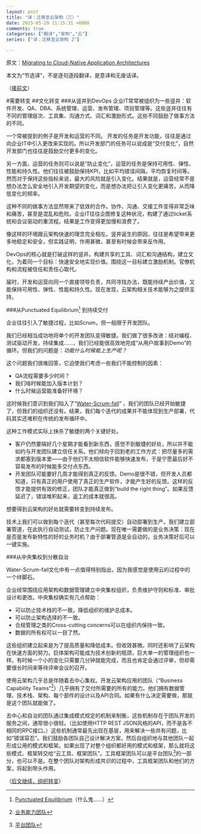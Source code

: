 ```yaml
---
layout: post
title: "译：迁移至云架构（三）"
date: 2015-05-29 11:15:31 +0800
comments: true
categories: ["翻译","架构","云"]
series: ["译：迁移至云架构 2"]

---
```


原文：[Migrating to Cloud-Native Application Architectures](http://pivotal.io/platform-as-a-service/migrating-to-cloud-native-application-architectures-ebook)

本文为“节选译”，不是逐句逐段翻译，是意译和无废话译。

（[接前文](/blog/2015/05/23/cloud2/)）

<!--more-->


#需要转变
##文化转变
###从竖井到DevOps
企业IT常常被组织为一些竖井：软件开发、QA、DBA、系统管理、运营、发布管理、项目管理等。这些竖井往往有不同的管理层次、工具集、沟通方式、词汇和激励形式。这些不同鼓励了做事方法的不同。

一个常被提到的例子是开发和运营的不同。
开发的任务是开发功能，往往是通过向企业IT中引入更改来实现的。所以开发部门的任务可以说成是“交付变化”，自然开发部门也往往是鼓励交付更多的变化。

另一方面，运营的任务则可以说是“防止变化”，运营的任务是保持可用性、弹性、性能和持久性。他们往往被鼓励保持KPI，比如平均错误间隔，平均恢复时间等。然而对于保持这些指标来说，最大的风险就是引入变化。结果就是，运营经常不是想办法怎么安全地引入开发期望的变化，而是想办法把让引入变化更痛苦，从而降低变化的频率。

这种不同的做事方法显然带来了低效的合作。协作、沟通、交接工件变得非常乏味和痛苦，甚至是混乱和危险。企业IT往往企图修复这种状况，构建了通过ticket系统和会议驱动的重流程。结果是工作变得更加慢和浪费了。

像这样的环境跟云架构快速的理念完全相左。竖井诞生的原因，往往是希望带来更多地稳定和安全，但实践证明，作用甚微，甚至有时候会带来反作用。

DevOps的核心就是打破这样的竖井。构建共享的工具、词汇和沟通结构，建立文化，为着同一个目标：快速安全地实现价值。围绕这一目标建立激励机制。官僚机构和流程被信任和责任心取代。

届时，开发和运营向同一个直接领导负责，共同寻找办法，既能持续产出价值，又能保持可用性、弹性、性能和持久性。现在发现，云架构相关技术能够为之提供支持。

###从Punctuated Equilibrium[^1] 到持续交付

企业往往引入了敏捷过程，比如Scrum，但一般限于开发团队。

我们已经相当成功地将单个的开发团队变得敏捷。我们做了很多改进：结对编程、测试驱动开发，持续集成……，我们已经能很高效地完成“从用户故事到Demo”的循环。但我们的问题是：*功能什么时候能上生产呢？*

这个问题我们很难回答，它迫使我们考虑一些我们不能控制的因素：

* QA流程需要多少时间？
* 我们啥时候能加入版本计划？
* 什么时候运营能准备好环境？

这时候我们意识到我们陷入了“[Water-Scrum-fall](http://sdtimes.com/analyst-watch-water-scrum-fall-is-the-reality-of-agile/)” ，我们的团队已经开始敏捷了，但我们的组织还没有。结果，我们每个迭代的成果并不能体现到生产部署，代码其实还堆积在传统的发布循环中。

这种工作模式实际上抹杀了敏捷的两个关键好处。

* 客户仍然要隔好几个星期才能看到新东西，感觉不到敏捷的好处，所以并不能如约与开发团队建立信任关系。他们倾向于回到老的工作方式：把尽量多的需求都塞到版本里——由于他们不太相信软件能够快速发布，于是宁愿最后好不容易发布的时候能多交付点东西。
* 开发团队可能要好几周才能得到真正的反馈。Demo是很不错，但开发人员都知道，只有真正的用户使用了真正的生产软件，才能产生好的反馈。这样的反馈才能提供有效的修正，团队才能真正做到“build the right thing”。如果反馈延迟了，错误堆积起来，返工的成本就很高。

想要得到云架构的好处就需要转变到持续发布。

技术上我们可以做到每个迭代（甚至每次代码提交）自动部署到生产。我们建立部署管道，在此执行自动测试，防止生产问题。现在唯一需要做的是业务决策：现在是否是发布新特性的好的业务时机？由于部署管道是全自动的，业务决策好后可以一键实施。

###从中央集权到分散自治

Water-Scrum-fall文化中有一点值得特别指出，因为我感觉是使用云的过程中的一个绊脚石。

企业经常围绕应用架构和数据管理建立中央集权组织，负责维护守则和标准、审批设计和更改。中央集权确实有几点帮助：

* 可以防止技术栈的不一致。降低组织的维护总成本。
* 可以防止架构选择的不一致。
* 合规管理之类的Cross-cutting concerns可以在组织内保持一致。
* 数据的所有权可以一目了然。

这些组织建立起来是为了提高质量和降低成本。但收效甚微。同时还影响了云架构在快速方面的努力。巨体架构可能成为技术创新的瓶颈，巨大单一的管理组织也一样。有时候一个小的变化只需要几分钟就能完成，而且也肯定会通过评审，但却需要很长时间来等待评审会议的召开。

使用云架构几乎总是伴随着去中心集权。开发云架构应用的团队（“Business Capability Teams”[^2]）几乎拥有了交付所需要的所有的能力。他们拥有数据管理、技术栈、架构、每个部件的设计以及API合同。如果有什么决定需要做，那就是这个团队就能做了。

去中心和自治的团队通过集成模式规定的机制来制衡，这些机制存在于团队开发的服务之间，通常很小很轻。（比如使用HTTP REST JSON风格的API，而不是各不相同的RPC接口。）这些机制通常最先出现在基层，用来解决一些共有问题，比如“错误容忍”。我们鼓励各团队自己设计解决方案，然后自组织地与其他团队一起形成公用的模式和框架。如果出现了对整个组织都好用的模式和框架，那么就将这些模式、框架转交给“云工具、框架团队”。工具框架团队可以是平台团队[^3]的一部分，也可以不是。在整个团队对架构形成共识的过程中，工具框架团队和他们的方案，将起到带头作用。

（[后文继续，组织转变](/blog/2015/06/02/cloud4/)）

[^1]: [Punctuated Equilibrium](http://en.wikipedia.org/wiki/Punctuated_equilibrium)（什么鬼……）
[^2]: [业务能力团队](/blog/2015/06/02/cloud4/#bct)
[^3]: [平台团队](/blog/2015/06/02/cloud4/#pt)